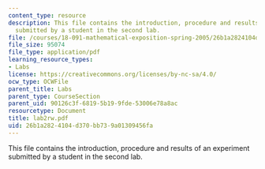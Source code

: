 ```yaml
---
content_type: resource
description: This file contains the introduction, procedure and results of an experiment
  submitted by a student in the second lab.
file: /courses/18-091-mathematical-exposition-spring-2005/26b1a2824104d370bb739a01309456fa_lab2rw.pdf
file_size: 95074
file_type: application/pdf
learning_resource_types:
- Labs
license: https://creativecommons.org/licenses/by-nc-sa/4.0/
ocw_type: OCWFile
parent_title: Labs
parent_type: CourseSection
parent_uid: 90126c3f-6819-5b19-9fde-53006e78a8ac
resourcetype: Document
title: lab2rw.pdf
uid: 26b1a282-4104-d370-bb73-9a01309456fa
---
```

This file contains the introduction, procedure and results of an experiment submitted by a student in the second lab.